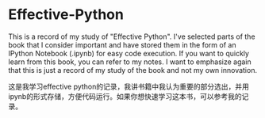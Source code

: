 # Effective-Python

This is a record of my study of "Effective Python". I've selected parts of the book that I consider important and have stored them in the form of an IPython Notebook (.ipynb) for easy code execution. If you want to quickly learn from this book, you can refer to my notes. I want to emphasize again that this is just a record of my study of the book and not my own innovation.

这是我学习effective python的记录，我讲书籍中我认为重要的部分选出，并用ipynb的形式存储，方便代码运行。如果你想快速学习这本书，可以参考我的记录。
